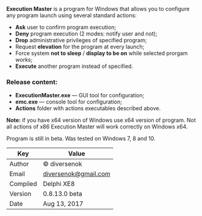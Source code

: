 ﻿**Execution Master** is a program for Windows that allows you to configure any
program launch using several standard actions:

 - **Ask** user to confirm program execution;
 - **Deny** program execution (2 modes: notify user and not);
 - **Drop** administrative privileges of specified program;
 - Request **elevation** for the program at every launch;
 - Force system **not to sleep** / **display to be on** while selected prorgam works;
 - **Execute** another program instead of specified.

### Release content:

 - **ExecutionMaster.exe** — GUI tool for configuration;
 - **emc.exe** — console tool for configuration;
 - **Actions** folder with actions executables described above.

**Note:** if you have x64 version of Windows use x64 version of program.
Not all actions of x86 Execution Master will work correctly on Windows x64.

Program is still in beta. Was tested on Windows 7, 8 and 10.

Key        | Value
---------- | -----
Author     | © diversenok
Email      | diversenok@gmail.com
Compiled   | Delphi XE8
Version    | 0.8.13.0 beta
Date       | Aug 13, 2017